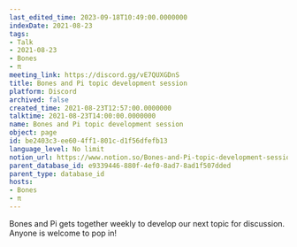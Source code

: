 ```yaml
---
last_edited_time: 2023-09-18T10:49:00.0000000
indexDate: 2021-08-23
tags:
- Talk
- 2021-08-23
- Bones
- π
meeting_link: https://discord.gg/vE7QUXGDnS
title: Bones and Pi topic development session
platform: Discord
archived: false
created_time: 2021-08-23T12:57:00.0000000
talktime: 2021-08-23T14:00:00.0000000
name: Bones and Pi topic development session
object: page
id: be2403c3-ee60-4ff1-801c-d1f56dfefb13
language_level: No limit
notion_url: https://www.notion.so/Bones-and-Pi-topic-development-session-be2403c3ee604ff1801cd1f56dfefb13
parent_database_id: e9339446-880f-4ef0-8ad7-8ad1f507dded
parent_type: database_id
hosts:
- Bones
- π
---
```


Bones and Pi gets together weekly to develop our next topic for discussion.
Anyone is welcome to pop in!










